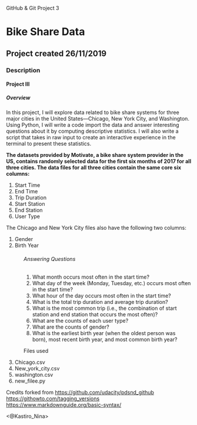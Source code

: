 ﻿<html>
<head>GitHub & Git Project 3 </head>
<h1>Bike Share Data </h1>

<h2>Project created 26/11/2019 </h2>
 
<h3>Description</h3>  

<h4>Project III </h4>
 
<h5> Overview </h5>

<p>In this project, I will explore data related to bike share systems for three major cities in the United States—Chicago, New York City, and Washington. Using Python,
I will write a code import the data and answer interesting questions about it by computing descriptive statistics. I will also write a script that takes in raw input to create an interactive experience in the terminal to present these statistics.</p>

**The datasets provided by Motivate, a bike share system provider in the US, contains randomly selected data for the first six months of 2017 for all three cities. The data files for all three cities contain the same core six columns:**
<ol>
<li> Start Time </li> 
<li> End Time </li> 
<li> Trip Duration </li> 
<li> Start Station </li> 
<li> End Station </li> 
<li>  User Type </li> 
</ol>

<p>The Chicago and New York City files also have the following two columns:</p>

<ol>
<li>Gender</li>
<li>Birth Year</li>
<ol>


<h6>Answering Questions </h6>
<ol>
<li> What month occurs most often in the start time?</li>
<li> What day of the week (Monday, Tuesday, etc.) occurs most often in the start time? </li>
<li> What hour of the day occurs most often in the start time?</li>
<li> What is the total trip duration and average trip duration?</li>
<li> What is the most common trip (i.e., the combination of start station and end station that occurs the most often)?</li>
<li> What are the counts of each user type?</li>
<li> What are the counts of gender?</li>
<li>  What is the earliest birth year (when the oldest person was born), most recent birth year, and most common birth year?</li>
</ol>

<h7>Files used</h7>
</ol>
<li>Chicago.csv </li>
<li>New_york_city.csv</li>
<li>washington.csv</li>
<li>new_filee.py</li>
</ol>

<h8> Credits</h8>
forked from <https://github.com/udacity/pdsnd_github>
<https://githowto.com/tagging_versions>
<https://www.markdownguide.org/basic-syntax/>

<@Kastiro_Nina>

</html>
